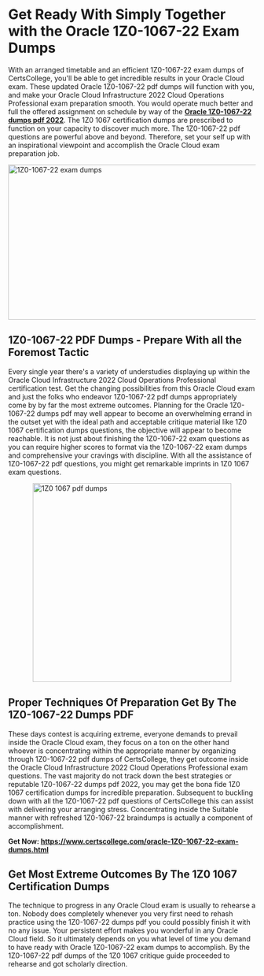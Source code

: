 <h1><strong>Get Ready With Simply Together with the Oracle 1Z0-1067-22 Exam Dumps&nbsp;</strong></h1>
<p><span style="font-weight: 400;">With an arranged timetable and an efficient  1Z0-1067-22 exam dumps of CertsCollege, you'll be able to get incredible results in your Oracle Cloud exam. These updated Oracle 1Z0-1067-22 pdf dumps will function with you, and make your Oracle Cloud Infrastructure 2022 Cloud Operations Professional exam preparation smooth. You would operate much better and full the offered assignment on schedule by way of the <strong><a href="https://www.certscollege.com/oracle-1Z0-1067-22-exam-dumps.html">Oracle 1Z0-1067-22 dumps pdf 2022</a></strong>. The 1Z0 1067 certification dumps are prescribed to function on your capacity to discover much more. The  1Z0-1067-22 pdf questions are powerful above and beyond. Therefore, set your self up with an inspirational viewpoint and accomplish the Oracle Cloud exam preparation job.&nbsp;</span></p>
<p><span style="font-weight: 400;"><img style="display: block; margin-left: auto; margin-right: auto;" src="https://i.ibb.co/CPDK3ps/Yellow-and-Blue-Initiative-Blog-Banner.png" alt="1Z0-1067-22 exam dumps" width="559" height="315" /></span></p>
<h2><strong>1Z0-1067-22 PDF Dumps - Prepare With all the Foremost Tactic</strong></h2>
<p><span style="font-weight: 400;">Every single year there's a variety of understudies displaying up within the Oracle Cloud Infrastructure 2022 Cloud Operations Professional certification test. Get the changing possibilities from this Oracle Cloud exam and just the folks who endeavor 1Z0-1067-22 pdf dumps appropriately come by by far the most extreme outcomes. Planning for the Oracle 1Z0-1067-22 dumps pdf may well appear to become an overwhelming errand in the outset yet with the ideal path and acceptable critique material like 1Z0 1067 certification dumps questions, the objective will appear to become reachable. It is not just about finishing the 1Z0-1067-22 exam questions as you can require higher scores to format via the 1Z0-1067-22 exam dumps and comprehensive your cravings with discipline. With all the assistance of 1Z0-1067-22 pdf questions, you might get remarkable imprints in 1Z0 1067 exam questions.</span></p>
<p><span style="font-weight: 400;"><a href="https://tinyurl.com/2p8rdpwb"><img style="display: block; margin-left: auto; margin-right: auto;" src="https://i.ibb.co/9tMrhdY/Teacher-Appreciation-Invitation.png" alt="1Z0 1067 pdf dumps " width="404" height="404" /></a></span></p>
<h2><strong>Proper Techniques Of Preparation Get By The 1Z0-1067-22 Dumps PDF</strong></h2>
<p><span style="font-weight: 400;">These days contest is acquiring extreme, everyone demands to prevail inside the Oracle Cloud exam, they focus on a ton on the other hand whoever is concentrating within the appropriate manner by organizing through 1Z0-1067-22 pdf dumps of CertsCollege, they get outcome inside the Oracle Cloud Infrastructure 2022 Cloud Operations Professional exam questions. The vast majority do not track down the best strategies or reputable 1Z0-1067-22 dumps pdf 2022, you may get the bona fide 1Z0 1067 certification dumps for incredible preparation. Subsequent to buckling down with all the  1Z0-1067-22 pdf questions of CertsCollege this can assist with delivering your arranging stress. Concentrating inside the Suitable manner with refreshed 1Z0-1067-22 braindumps is actually a component of accomplishment.</span></p>
<p><span style="font-weight: 400;"><strong>Get Now: <a href="https://www.certscollege.com/oracle-1Z0-1067-22-exam-dumps.html">https://www.certscollege.com/oracle-1Z0-1067-22-exam-dumps.html</a></strong></span></p>
<h2><strong>Get Most Extreme Outcomes By The 1Z0 1067 Certification Dumps</strong></h2>
<p><span style="font-weight: 400;">The technique to progress in any Oracle Cloud exam is usually to rehearse a ton. Nobody does completely whenever you very first need to rehash practice using the 1Z0-1067-22 dumps pdf you could possibly finish it with no any issue. Your persistent effort makes you wonderful in any Oracle Cloud field. So it ultimately depends on you what level of time you demand to have ready with Oracle 1Z0-1067-22 exam dumps to accomplish. By the 1Z0-1067-22 pdf dumps of the 1Z0 1067 critique guide proceeded to rehearse and got scholarly direction.</span></p>
